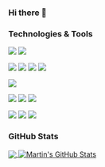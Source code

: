 ### Hi there 👋

### Technologies & Tools
![](https://img.shields.io/badge/OS-Linux-informational?style=flat&logo=linux&logoColor=white&color=0366d6)
![](https://img.shields.io/badge/OS-Mac-informational?style=flat&logo=apple&logoColor=white&color=0366d6)

![](https://img.shields.io/badge/Code-Python-informational?style=flat&logo=python&logoColor=white&color=0366d6)
![](https://img.shields.io/badge/Code-HTML-informational?style=flat&logo=html5&logoColor=white&color=0366d6)
![](https://img.shields.io/badge/Code-CSS-informational?style=flat&logo=css3&logoColor=white&color=0366d6)
![](https://img.shields.io/badge/Code-JavaScript-informational?style=flat&logo=javascript&logoColor=white&color=0366d6)

![](https://img.shields.io/badge/Shell-Bash-informational?style=flat&logo=gnu-bash&logoColor=white&color=0366d6)

![](https://img.shields.io/badge/Tools-Docker-informational?style=flat&logo=docker&logoColor=white&color=0366d6)
![](https://img.shields.io/badge/Tools-Kubernetes-informational?style=flat&logo=kubernetes&logoColor=white&color=0366d6)
![](https://img.shields.io/badge/Tools-Git-informational?style=flat&logo=git&logoColor=white&color=0366d6)

![](https://img.shields.io/badge/Tools-Tensorflow-informational?style=flat&logo=tensorflow&logoColor=white&color=0366d6)
![](https://img.shields.io/badge/Tools-Pytorch-informational?style=flat&logo=pytorch&logoColor=white&color=0366d6)
![](https://img.shields.io/badge/Tools-Jupyter-informational?style=flat&logo=jupyter&logoColor=white&color=0366d6)

### GitHub Stats


<a href="https://github.com/gauthiermartin/gauthiermartin">
  <img align="center" src="https://github-readme-stats.vercel.app/api/top-langs/?username=gauthiermartin&hide=java,html,css&theme=algolia" />
</a>
<a href="https://github.com/gauthiermartin/gauthiermartin">
  <img align="center" src="https://github-readme-stats.vercel.app/api?username=gauthiermartin&show_icons=true&line_height=27&count_private=true&theme=algolia" alt="Martin's GitHub Stats" />
</a>



<!--
**gauthiermartin/gauthiermartin** is a ✨ _special_ ✨ repository because its `README.md` (this file) appears on your GitHub profile.

Here are some ideas to get you started:

- 🔭 I’m currently working on ...
- 🌱 I’m currently learning ...
- 👯 I’m looking to collaborate on ...
- 🤔 I’m looking for help with ...
- 💬 Ask me about ...
- 📫 How to reach me: ...
- 😄 Pronouns: ...
- ⚡ Fun fact: ...
-->
